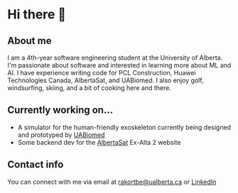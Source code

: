 # Hi there 👋

## About me
I am a 4th-year software engineering student at the University of Alberta. I'm passionate about software and interested in learning more about ML and AI. I have experience writing code for PCL Construction, Huawei Technologies Canada, AlbertaSat, and UABiomed. I also enjoy golf, windsurfing, skiing, and a bit of cooking here and there.

## Currently working on...
- A simulator for the human-friendly exoskeleton currently being designed and prototyped by [UABiomed](http://www.uabiomed.ca)
- Some backend dev for the [AlbertaSat](http://albertasat.ca) Ex-Alta 2 website

## Contact info
You can connect with me via email at rakortbe@ualberta.ca or [LinkedIn](https://www.linkedin.com/in/ryankortbeek/)

<!--
**ryankortbeek/ryankortbeek** is a ✨ _special_ ✨ repository because its `README.md` (this file) appears on your GitHub profile.

Here are some ideas to get you started:

- 🔭 I’m currently working on ...
- 🌱 I’m currently learning ...
- 👯 I’m looking to collaborate on ...
- 🤔 I’m looking for help with ...
- 💬 Ask me about ...
- 📫 How to reach me: ...
- 😄 Pronouns: ...
- ⚡ Fun fact: ...
-->
